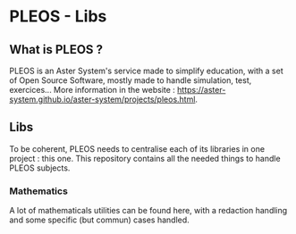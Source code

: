 # PLEOS - Libs
## What is PLEOS ?
PLEOS is an Aster System's service made to simplify education, with a set of Open Source Software, mostly made to handle simulation, test, exercices... More information in the website : https://aster-system.github.io/aster-system/projects/pleos.html.
## Libs
To be coherent, PLEOS needs to centralise each of its libraries in one project : this one.
This repository contains all the needed things to handle PLEOS subjects.
### Mathematics
A lot of mathematicals utilities can be found here, with a redaction handling and some specific (but commun) cases handled.